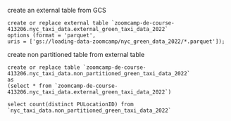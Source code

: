 create an external table from GCS
```
create or replace external table `zoomcamp-de-course-413206.nyc_taxi_data.external_green_taxi_data_2022`
options (format = 'parquet',
uris = ['gs://loading-data-zoomcamp/nyc_green_data_2022/*.parquet']);
```

create non partitioned table from external table
```
create or replace table `zoomcamp-de-course-413206.nyc_taxi_data.non_partitioned_green_taxi_data_2022`
as 
(select * from `zoomcamp-de-course-413206.nyc_taxi_data.external_green_taxi_data_2022`)
```

```
select count(distinct PULocationID) from `nyc_taxi_data.non_partitioned_green_taxi_data_2022`
```